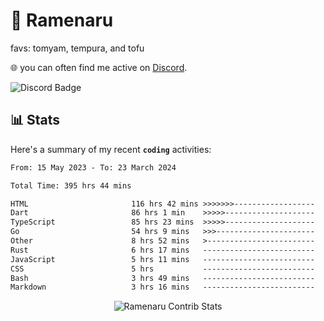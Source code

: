 # 🍜 Ramenaru
favs: tomyam, tempura, and tofu

🌐 you can often find me active on [Discord](https://discordapp.com/users/503291004200157185).

![Discord Badge](https://dcbadge.vercel.app/api/shield/503291004200157185)

## 📊 Stats

Here's a summary of my recent **`coding`** activities:

<!--START_SECTION:waka-->

```txt
From: 15 May 2023 - To: 23 March 2024

Total Time: 395 hrs 44 mins

HTML                       116 hrs 42 mins >>>>>>>------------------   29.49 %
Dart                       86 hrs 1 min    >>>>>--------------------   21.74 %
TypeScript                 85 hrs 23 mins  >>>>>--------------------   21.58 %
Go                         54 hrs 9 mins   >>>----------------------   13.69 %
Other                      8 hrs 52 mins   >------------------------   02.24 %
Rust                       6 hrs 17 mins   -------------------------   01.59 %
JavaScript                 5 hrs 11 mins   -------------------------   01.31 %
CSS                        5 hrs           -------------------------   01.26 %
Bash                       3 hrs 49 mins   -------------------------   00.97 %
Markdown                   3 hrs 16 mins   -------------------------   00.83 %
```

<!--END_SECTION:waka-->

<div style="text-align: center;">
   <img align="center" src="https://github-readme-streak-stats.herokuapp.com/?user=Ramenaru&theme=dark&card_width=520" alt="Ramenaru Contrib Stats" />
</div>

